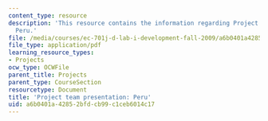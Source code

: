 ```yaml
---
content_type: resource
description: 'This resource contains the information regarding Project team presentation:
  Peru.'
file: /media/courses/ec-701j-d-lab-i-development-fall-2009/a6b0401a42852bfdcb99c1ceb6014c17_MITEC_701JF09_proj_peru.pdf
file_type: application/pdf
learning_resource_types:
- Projects
ocw_type: OCWFile
parent_title: Projects
parent_type: CourseSection
resourcetype: Document
title: 'Project team presentation: Peru'
uid: a6b0401a-4285-2bfd-cb99-c1ceb6014c17
---
```

